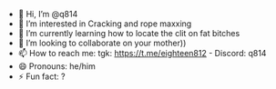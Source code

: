 - 👋 Hi, I’m @q814
- 👀 I’m interested in Cracking and rope maxxing
- 🌱 I’m currently learning how to locate the clit on fat bitches
- 💞️ I’m looking to collaborate on your mother))
- 📫 How to reach me: tgk: https://t.me/eighteen812    - Discord: q814
- 😄 Pronouns: he/him
- ⚡ Fun fact: ?

<!---
q814x/q814x is a ✨ special ✨ repository because its `README.md` (this file) appears on your GitHub profile.
You can click the Preview link to take a look at your changes.
--->
